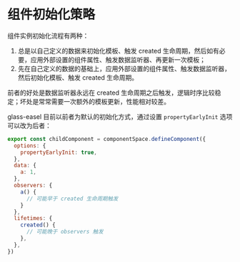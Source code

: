 # 组件初始化策略

组件实例初始化流程有两种：

1. 总是以自己定义的数据来初始化模板、触发 created 生命周期，然后如有必要，应用外部设置的组件属性、触发数据监听器、再更新一次模板；
2. 先在自己定义的数据的基础上，应用外部设置的组件属性、触发数据监听器，然后初始化模板、触发 created 生命周期。

前者的好处是数据监听器永远在 created 生命周期之后触发，逻辑时序比较稳定；坏处是常常需要一次额外的模板更新，性能相对较差。

glass-easel 目前以前者为默认的初始化方式，通过设置 `propertyEarlyInit` 选项可以改为后者：

```js
export const childComponent = componentSpace.defineComponent({
  options: {
    propertyEarlyInit: true,
  },
  data: {
    a: 1,
  },
  observers: {
    a() {
      // 可能早于 created 生命周期触发
    }
  },
  lifetimes: {
    created() {
      // 可能晚于 observers 触发
    },
  },
})
```
